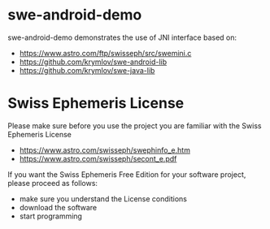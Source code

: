# swe-android-demo

swe-android-demo demonstrates the use of JNI interface based on:
- https://www.astro.com/ftp/swisseph/src/swemini.c
- https://github.com/krymlov/swe-android-lib
- https://github.com/krymlov/swe-java-lib


# Swiss Ephemeris License

Please make sure before you use the project you are familiar with the Swiss Ephemeris License
- https://www.astro.com/swisseph/swephinfo_e.htm
- https://www.astro.com/swisseph/secont_e.pdf

If you want the Swiss Ephemeris Free Edition for your software project, please proceed as follows:
- make sure you understand the License conditions
- download the software
- start programming